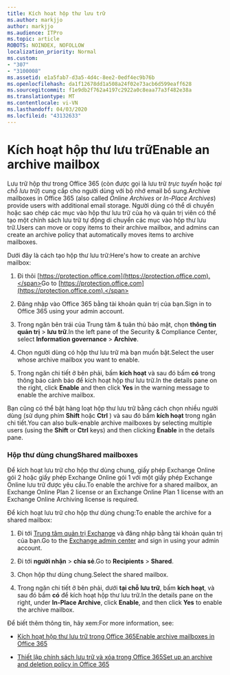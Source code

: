 ```yaml
---
title: Kích hoạt hộp thư lưu trữ
ms.author: markjjo
author: markjjo
ms.audience: ITPro
ms.topic: article
ROBOTS: NOINDEX, NOFOLLOW
localization_priority: Normal
ms.custom:
- "307"
- "3100008"
ms.assetid: e1a5fab7-d3a5-4d4c-8ee2-0edf4ec9b76b
ms.openlocfilehash: da1f12678dd1a508a24f02e73acb6d599eaff628
ms.sourcegitcommit: f1e9db2f762a4197c2922a0c8eaa77a3f482e38a
ms.translationtype: MT
ms.contentlocale: vi-VN
ms.lasthandoff: 04/03/2020
ms.locfileid: "43132633"
---
```

# <a name="enable-an-archive-mailbox"></a><span data-ttu-id="a87fa-102">Kích hoạt hộp thư lưu trữ</span><span class="sxs-lookup"><span data-stu-id="a87fa-102">Enable an archive mailbox</span></span>

<span data-ttu-id="a87fa-103">Lưu trữ hộp thư trong Office 365 (còn được gọi là lưu trữ *trực tuyến* hoặc *tại chỗ lưu trữ*) cung cấp cho người dùng với bộ nhớ email bổ sung.</span><span class="sxs-lookup"><span data-stu-id="a87fa-103">Archive mailboxes in Office 365 (also called *Online Archives* or *In-Place Archives*) provide users with additional email storage.</span></span> <span data-ttu-id="a87fa-104">Người dùng có thể di chuyển hoặc sao chép các mục vào hộp thư lưu trữ của họ và quản trị viên có thể tạo một chính sách lưu trữ tự động di chuyển các mục vào hộp thư lưu trữ.</span><span class="sxs-lookup"><span data-stu-id="a87fa-104">Users can move or copy items to their archive mailbox, and admins can create an archive policy that automatically moves items to archive mailboxes.</span></span>
  
<span data-ttu-id="a87fa-105">Dưới đây là cách tạo hộp thư lưu trữ:</span><span class="sxs-lookup"><span data-stu-id="a87fa-105">Here's how to create an archive mailbox:</span></span>
  
1. <span data-ttu-id="a87fa-106">Đi thôi [https://protection.office.com](https://protection.office.com).</span><span class="sxs-lookup"><span data-stu-id="a87fa-106">Go to [https://protection.office.com](https://protection.office.com).</span></span>

2. <span data-ttu-id="a87fa-107">Đăng nhập vào Office 365 bằng tài khoản quản trị của bạn.</span><span class="sxs-lookup"><span data-stu-id="a87fa-107">Sign in to Office 365 using your admin account.</span></span>

3. <span data-ttu-id="a87fa-108">Trong ngăn bên trái của Trung tâm &amp; tuân thủ bảo mật, chọn **thông tin quản trị** \> **lưu trữ**.</span><span class="sxs-lookup"><span data-stu-id="a87fa-108">In the left pane of the Security &amp; Compliance Center, select **Information governance** \> **Archive**.</span></span>

4. <span data-ttu-id="a87fa-109">Chọn người dùng có hộp thư lưu trữ mà bạn muốn bật.</span><span class="sxs-lookup"><span data-stu-id="a87fa-109">Select the user whose archive mailbox you want to enable.</span></span>

5. <span data-ttu-id="a87fa-110">Trong ngăn chi tiết ở bên phải, bấm **kích hoạt** và sau đó bấm **có** trong thông báo cảnh báo để kích hoạt hộp thư lưu trữ.</span><span class="sxs-lookup"><span data-stu-id="a87fa-110">In the details pane on the right, click **Enable** and then click **Yes** in the warning message to enable the archive mailbox.</span></span>

<span data-ttu-id="a87fa-111">Bạn cũng có thể bật hàng loạt hộp thư lưu trữ bằng cách chọn nhiều người dùng (sử dụng phím **Shift** hoặc **Ctrl** ) và sau đó bấm **kích hoạt** trong ngăn chi tiết.</span><span class="sxs-lookup"><span data-stu-id="a87fa-111">You can also bulk-enable archive mailboxes by selecting multiple users (using the **Shift** or **Ctrl** keys) and then clicking **Enable** in the details pane.</span></span>
  
### <a name="shared-mailboxes"></a><span data-ttu-id="a87fa-112">Hộp thư dùng chung</span><span class="sxs-lookup"><span data-stu-id="a87fa-112">Shared mailboxes</span></span>

<span data-ttu-id="a87fa-113">Để kích hoạt lưu trữ cho hộp thư dùng chung, giấy phép Exchange Online gói 2 hoặc giấy phép Exchange Online gói 1 với một giấy phép Exchange Online lưu trữ được yêu cầu.</span><span class="sxs-lookup"><span data-stu-id="a87fa-113">To enable the archive for a shared mailbox, an Exchange Online Plan 2 license or an Exchange Online Plan 1 license with an Exchange Online Archiving license is required.</span></span>  

<span data-ttu-id="a87fa-114">Để kích hoạt lưu trữ cho hộp thư dùng chung:</span><span class="sxs-lookup"><span data-stu-id="a87fa-114">To enable the archive for a shared mailbox:</span></span>

1. <span data-ttu-id="a87fa-115">Đi tới [Trung tâm quản trị Exchange](https://outlook.office365.com/ecp) và đăng nhập bằng tài khoản quản trị của bạn.</span><span class="sxs-lookup"><span data-stu-id="a87fa-115">Go to the [Exchange admin center](https://outlook.office365.com/ecp) and sign in using your admin account.</span></span>

2. <span data-ttu-id="a87fa-116">Đi tới **người nhận** > **chia sẻ**.</span><span class="sxs-lookup"><span data-stu-id="a87fa-116">Go to **Recipients** > **Shared**.</span></span>

3. <span data-ttu-id="a87fa-117">Chọn hộp thư dùng chung.</span><span class="sxs-lookup"><span data-stu-id="a87fa-117">Select the shared mailbox.</span></span>

4. <span data-ttu-id="a87fa-118">Trong ngăn chi tiết ở bên phải, dưới **tại chỗ lưu trữ**, bấm **kích hoạt**, và sau đó bấm **có** để kích hoạt hộp thư lưu trữ.</span><span class="sxs-lookup"><span data-stu-id="a87fa-118">In the details pane on the right, under **In-Place Archive**, click **Enable**, and then click **Yes** to enable the archive mailbox.</span></span>

<span data-ttu-id="a87fa-119">Để biết thêm thông tin, hãy xem:</span><span class="sxs-lookup"><span data-stu-id="a87fa-119">For more information, see:</span></span>
  
- [<span data-ttu-id="a87fa-120">Kích hoạt hộp thư lưu trữ trong Office 365</span><span class="sxs-lookup"><span data-stu-id="a87fa-120">Enable archive mailboxes in Office 365</span></span>](https://docs.microsoft.com/office365/securitycompliance/enable-archive-mailboxes)

- [<span data-ttu-id="a87fa-121">Thiết lập chính sách lưu trữ và xóa trong Office 365</span><span class="sxs-lookup"><span data-stu-id="a87fa-121">Set up an archive and deletion policy in Office 365</span></span>](https://docs.microsoft.com//office365/securitycompliance/set-up-an-archive-and-deletion-policy-for-mailboxes)
